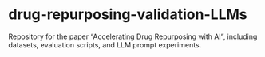 # drug-repurposing-validation-LLMs
Repository for the paper “Accelerating Drug Repurposing with AI”, including datasets, evaluation scripts, and LLM prompt experiments.
